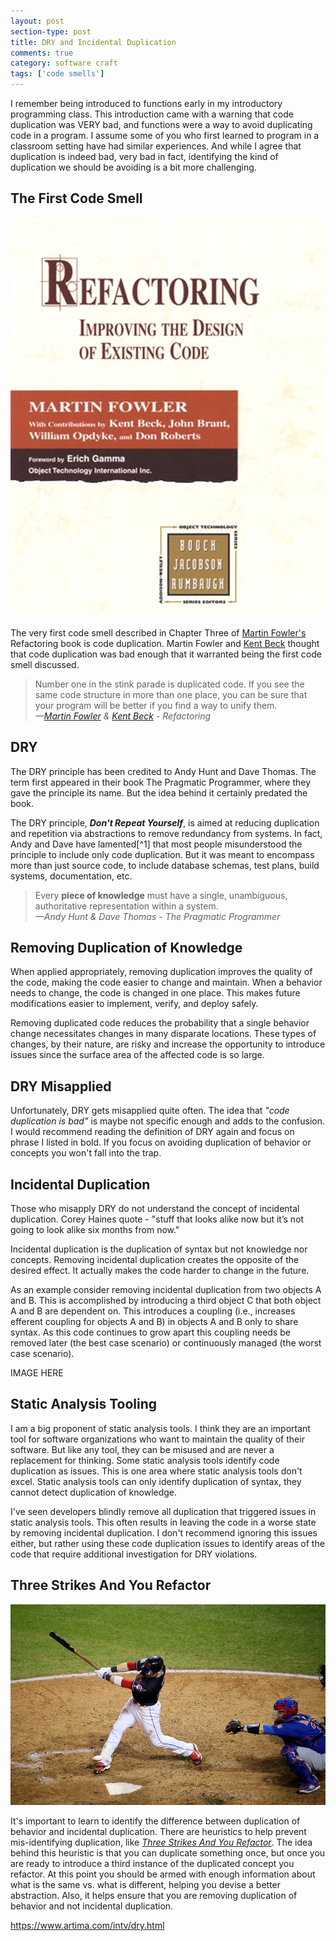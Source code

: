 ```yaml
---
layout: post
section-type: post
title: DRY and Incidental Duplication
comments: true
category: software craft
tags: ['code smells']
---
```


I remember being introduced to functions early in my introductory programming class. This introduction came with a warning that code duplication was VERY bad, and functions were a way to avoid duplicating code in a program. I assume some of you who first learned to program in a classroom setting have had similar experiences. And while I agree that duplication is indeed bad, very bad in fact, identifying the kind of duplication we should be avoiding is a bit more challenging.

## The First Code Smell
<img src="/img/refactoringBook.jpg" class="img-responsive float-left" style="display:inline" />

The very first code smell described in Chapter Three of [Martin Fowler's](http://www.martinfowler.com) Refactoring book is code duplication. Martin Fowler and [Kent Beck](https://www.twitter.com/kentbeck) thought that code duplication was bad enough that it warranted being the first code smell discussed. 

> Number one in the stink parade is duplicated code. If you see the same code structure in more than one place, you can be sure that your program will be better if you find a way to unify them.  
> _&mdash;[Martin Fowler](http://www.martinfowler.com) & [Kent Beck](https://www.twitter.com/kentbeck) - Refactoring_  

## DRY

The DRY principle has been credited to Andy Hunt and Dave Thomas. The term first appeared in their book The Pragmatic Programmer, where they gave the principle its name. But the idea behind it certainly predated the book. 

The DRY principle, **_Don't Repeat Yourself_**, is aimed at reducing duplication and repetition via abstractions to remove redundancy from systems. In fact, Andy and Dave have lamented[^1] that most people misunderstood the principle to include only code duplication. But it was meant to encompass more than just source code, to include database schemas, test plans, build systems, documentation, etc.

> Every **piece of knowledge** must have a single, unambiguous, authoritative representation within a system.   
> _&mdash;Andy Hunt & Dave Thomas - The Pragmatic Programmer_  

## Removing Duplication of Knowledge
When applied appropriately, removing duplication improves the quality of the code, making the code easier to change and maintain. When a behavior needs to change, the code is changed in one place. This makes future modifications easier to implement, verify, and deploy safely. 

Removing duplicated code reduces the probability that a single behavior change necessitates changes in many disparate locations. These types of changes, by their nature, are risky and increase the opportunity to introduce issues since the surface area of the affected code is so large. 

## DRY Misapplied

Unfortunately, DRY gets misapplied quite often. The idea that _"code duplication is bad"_ is maybe not specific enough and adds to the confusion. I would recommend reading the definition of DRY again and focus on phrase I listed in bold. If you focus on avoiding duplication of behavior or concepts you won't fall into the trap. 


## Incidental Duplication 

Those who misapply DRY do not understand the concept of incidental duplication. 
Corey Haines quote - "stuff that looks alike now but it’s not going to look alike six months from now."  

Incidental duplication is the duplication of syntax but not knowledge nor concepts. Removing incidental duplication creates the opposite of the desired effect. It actually makes the code harder to change in the future. 

As an example consider removing incidental duplication from two objects A and B. This is accomplished by introducing a third object C that both object A and B are dependent on. This introduces a coupling (i.e., increases efferent coupling for objects A and B) in objects A and B only to share syntax. As this code continues to grow apart this coupling needs be removed later (the best case scenario) or continuously managed (the worst case scenario). 

IMAGE HERE

## Static Analysis Tooling
I am a big proponent of static analysis tools. I think they are an important tool for software organizations who want to maintain the quality of their software. But like any tool, they can be misused and are never a replacement for thinking. Some static analysis tools identify code duplication as issues. This is one area where static analysis tools don't excel. Static analysis tools can only identify duplication of syntax, they cannot detect duplication of knowledge. 

I've seen developers blindly remove all duplication that triggered issues in static analysis tools. This often results in leaving the code in a worse state by removing incidental duplication. I don't recommend ignoring this issues either, but rather using these code duplication issues to identify areas of the code that require additional investigation for DRY violations.  

## Three Strikes And You Refactor
<img src="/img/strike-three.jpg" class="img-responsive float-left" style="display:inline" />

It's important to learn to identify the difference between duplication of behavior and incidental duplication. There are heuristics to help prevent mis-identifying duplication, like _[Three Strikes And You Refactor](http://wiki.c2.com/?ThreeStrikesAndYouRefactor)_. The idea behind this heuristic is that you can duplicate something once, but once you are ready to introduce a third instance of the duplicated concept you refactor. At this point you should be armed with enough information about what is the same vs. what is different, helping you devise a better abstraction. Also, it helps ensure that you are removing duplication of behavior and not incidental duplication. 




https://www.artima.com/intv/dry.html
